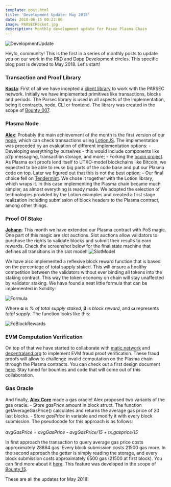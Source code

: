 ```yaml
---
template: post.html
title: 'Development Update: May 2018'
date: 2018-06-15 00:23:00
image: PARSECRocket.jpg
description: Monthly development update for Pasec Plasma Chain
---
```


<img src="/img/blog/DevelopmentUpdateMay.jpg" alt="DevelopmentUpdate">

Heylo, community! This is the first in a series of monthly posts to update you on our work in the R&D and Dapp Development circles. This specific blog post is devoted to May 2018. Let's start!

<h3>Transaction and Proof Library</h3>
<b><a href="https://github.com/troggy">Kosta</a></b>: First of all we have incepted a <a href="https://github.com/parsec-labs/parsec-lib">client library</a> to work with the PARSEC network. Initially we have implemented primitives like transactions, blocks and periods. The Parsec library is used in all aspects of the implementation, being it contracts, node, CLI or frontend. The library was created in the scope of <a href="https://github.com/parsec-labs/PIPs/wiki/Bounty_007">Bounty_007</a>.

<h3>Plasma Node</h3>
<b><a href="https://github.com/sunify">Alex</a></b>: Probably the main achievement of the month is the first version of our <a href="https://github.com/parsec-labs/parsec-node">node</a>, which can check transactions using <a href="https://lotionjs.com/">LotionJS</a>.  The implementation was preceded by an evaluation of different implementation options:
- Developing everything by ourselves - this would include components like p2p messaging, transaction storage, and more;
- Forking the <a href="http://bcoin.io/">bcoin project</a>.  As Plasma exit proofs lend itself to UTXO-model blockchains like Bitcoin, we expected to be able to reuse big parts of the code base and put our Plasma code on top. Later we figured out that this is not the best option;
- Our final choice fell on <a href="https://tendermint.com/">Tendermint</a>. We chose it together with the Lotion library, which wraps it.  In this case implementing the Plasma chain became much simpler, as almost everything is ready made. We adopted the selection of technologies provided by the Lotion examples and created a first stage realization including submission of block headers to the Plasma contract, among other things.

<h3>Proof Of Stake</h3>
<b><a href="https://github.com/johannbarbie">Johann</a></b>: This month we have extended our Plasma contract with PoS magic.  One part of this magic are slot auctions.  Slot auctions allow validators to purchase the rights to validate blocks and submit their results to earn rewards.  Check the screenshot below for the final state machine that defines all transitions in the slot model!

<img src="/img/blog/SlotModel.png" alt="SlotModel">

We have also implemented a reflexive block reward function that is based on the percentage of total supply staked. This will ensure a healthy competition between the validators without ever binding all tokens into the staking contract. This way the token economy on chain will stay unaffected by validator staking. We have found a neat little formula that can be implemented in Solidity:

<img src="/img/blog/Formula.jpg" alt="Formula">

Where <b>&alpha;</b> is <i>% of total supply staked</i>, <b>&beta;</b> is <i>block reward</i>, and <b>&omega;</b> represents <i>total supply</i>. The function looks like this:

<img src="/img/blog/BlockRewardsGraph.png" alt="FoBlockRewards" class="narrow">

<h3>EVM Computation Verification</h3>
On top of that we have started to collaborate with <a href="https://matic.network/">matic.network</a> and <a href="https://decentraland.org/">decentraland.org</a> to implement EVM fraud proof verification. These fraud proofs will allow to challenge invalid computation on the Plasma chain through the Plasma contracts.  You can check out a first design document <a href="https://docs.google.com/document/d/1UsC3RbGNQuOla8EPwPDjXnsRKrpJt3IlUQTKnlrjHTg">here</a>.  Stay tuned for bounties and code that will come out of this collaboration.

<h3>Gas Oracle</h3>
And finally, <b><a href="https://github.com/Koroqe">Alex Core</a></b> made a gas oracle! Alex proposed two variants of the gas oracle.
- Store <i>gasPrice</i> amount in block struct.  The function getAverageGasPrice() calculates and returns the average gas price of 20 last blocks.
- Store <i>gasPrice</i> in variable and modify it with every block submission. The pseudocode for this approach is as follows: <br><br><i>avgGasPrice = avgGasPrice - avgGasPrice/15 + tx.gasprice/15</i><br>

In first approach the transaction to query average gas price costs approximately 28864 gas. Every block submission costs 21500 gas more. In the second approach the getter is simply reading the storage, and every block submission costs approximately 6500 gas (21500 at first block). You can find more about it <a href="https://github.com/parsec-labs/parsec-contracts/pull/18">here</a>. This feature was developed in the scope of <a href="https://github.com/parsec-labs/PIPs/wiki/Bounty_015">Bounty_15</a>.

These are all the updates for May 2018!
